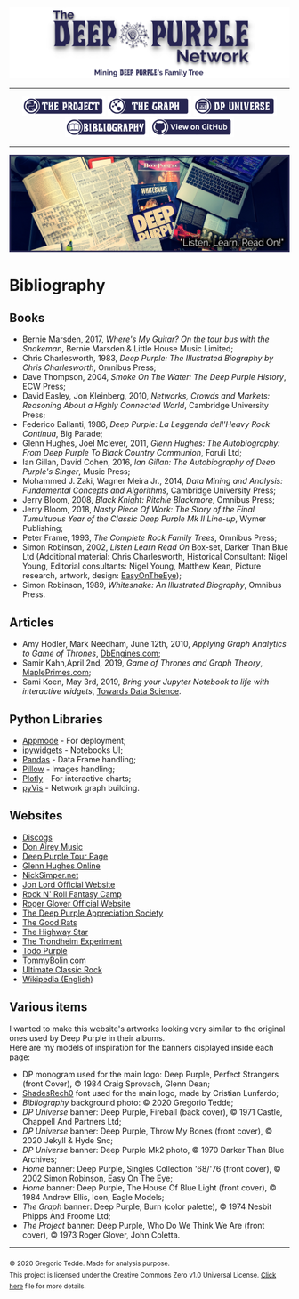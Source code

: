 <div align="center"><a href="https://greggtdd.github.io/DeepPurpleNetwork/"><img src="https://raw.githubusercontent.com/greggtdd/DeepPurpleNetwork/master/docs/site_images/dpnetwork_banner.png"></a></div>

___

<div align="center"><a href="https://greggtdd.github.io/DeepPurpleNetwork/pages/project"><img src="https://raw.githubusercontent.com/greggtdd/DeepPurpleNetwork/master/docs/site_images/button_proj.png"  width="150" height="35"></a> <a href="https://greggtdd.github.io/DeepPurpleNetwork/pages/graph"><img src="https://raw.githubusercontent.com/greggtdd/DeepPurpleNetwork/master/docs/site_images/button_graph.png"  width="150" height="35"></a> <a href="https://greggtdd.github.io/DeepPurpleNetwork/pages/dp_universe"><img src="https://raw.githubusercontent.com/greggtdd/DeepPurpleNetwork/master/docs/site_images/button_univ.png"  width="150" height="35"></a> <a href="https://greggtdd.github.io/DeepPurpleNetwork/pages/bibliography"><img src="https://raw.githubusercontent.com/greggtdd/DeepPurpleNetwork/master/docs/site_images/button_biblio.png"  width="150" height="35"></a> <a href="https://github.com/greggtdd/DeepPurpleNetwork"><img src="https://raw.githubusercontent.com/greggtdd/DeepPurpleNetwork/master/docs/site_images/button_git.png"  width="150" height="35"></a></div>

___

![The Deep Purple Network Bibliography](https://raw.githubusercontent.com/greggtdd/DeepPurpleNetwork/master/docs/site_images/gt-studio.jpg)

# Bibliography
## Books
* Bernie Marsden, 2017, <em>Where's My Guitar? On the tour bus with the Snakeman</em>, Bernie Marsden & Little House Music Limited;
* Chris Charlesworth, 1983, <em>Deep Purple: The Illustrated Biography by Chris Charlesworth</em>, Omnibus Press;
* Dave Thompson, 2004, <em>Smoke On The Water: The Deep Purple History</em>, ECW Press;
* David Easley, Jon Kleinberg, 2010, <em>Networks, Crowds and Markets: Reasoning About a Highly Connected World</em>, Cambridge University Press;
* Federico Ballanti, 1986, <em>Deep Purple: La Leggenda dell'Heavy Rock Continua</em>, Big Parade;
* Glenn Hughes, Joel Mclever, 2011, <em>Glenn Hughes: The Autobiography: From Deep Purple To Black Country Communion</em>, Foruli Ltd;
* Ian Gillan, David Cohen, 2016, <em>Ian Gillan: The Autobiography of Deep Purple's Singer</em>, Music Press;
* Mohammed J. Zaki, Wagner Meira Jr., 2014, <em>Data Mining and Analysis: Fundamental Concepts and Algorithms</em>, Cambridge University Press;
* Jerry Bloom, 2008, <em>Black Knight: Ritchie Blackmore</em>, Omnibus Press;
* Jerry Bloom, 2018, <em>Nasty Piece Of Work: The Story of the Final Tumultuous Year of the Classic Deep Purple Mk II Line-up</em>, Wymer Publishing;
* Peter Frame, 1993, <em>The Complete Rock Family Trees</em>, Omnibus Press;
* Simon Robinson, 2002, <em>Listen Learn Read On</em> Box-set, Darker Than Blue Ltd (Additional material: Chris Charlesworth, Historical Consultant: Nigel Young, Editorial consultants: Nigel Young, Matthew Kean, Picture research, artwork, design: [EasyOnTheEye](https://easyontheeyebooks.wordpress.com/author/inrock777/));
* Simon Robinson, 1989, <em>Whitesnake: An Illustrated Biography</em>, Omnibus Press.

## Articles
* Amy Hodler, Mark Needham, June 12th, 2010, <em>Applying Graph Analytics to Game of Thrones</em>, [DbEngines.com](https://db-engines.com/en/blog_post/81);
* Samir Kahn,April 2nd, 2019, <em>Game of Thrones and Graph Theory</em>, [MaplePrimes.com](https://www.mapleprimes.com/maplesoftblog/210356-Game-Of-Thrones-And-Graph-Theory);
* Sami Koen, May 3rd, 2019, <em>Bring your Jupyter Notebook to life with interactive widgets</em>, [Towards Data Science](https://towardsdatascience.com/bring-your-jupyter-notebook-to-life-with-interactive-widgets-bc12e03f0916).

## Python Libraries
* [Appmode](https://github.com/oschuett/appmode) - For deployment;
* [ipywidgets](https://github.com/jupyter-widgets/ipywidgets) - Notebooks UI;
* [Pandas](https://pandas.pydata.org) - Data Frame handling;
* [Pillow](https://github.com/python-pillow/Pillow) - Images handling;
* [Plotly](https://plotly.com/python/) - For interactive charts;
* [pyVis](https://github.com/WestHealth/pyvis) - Network graph building.

## Websites
* [Discogs](https://www.discogs.com)
* [Don Airey Music](http://www.donairey.com)
* [Deep Purple Tour Page](https://www.purple.de/dirk/purple/)
* [Glenn Hughes Online](http://www.glennhughes.com/tour.html)
* [NickSimper.net](http://www.nicksimper.net)
* [Jon Lord Official Website](https://jonlord.org)
* [Rock N' Roll Fantasy Camp](https://www.rockcamp.com)
* [Roger Glover Official Website](https://www.rogerglover.com)
* [The Deep Purple Appreciation Society](http://www.deep-purple.net)
* [The Good Rats](https://www.goodrats.com)
* [The Highway Star](https://www.thehighwaystar.com)
* [The Trondheim Experiment](https://trondheimexperiment.com/intro.html)
* [Todo Purple](https://todopurple.blogspot.com)
* [TommyBolin.com](https://www.tommybolin.com)
* [Ultimate Classic Rock](https://ultimateclassicrock.com)
* [Wikipedia (English)](https://en.wikipedia.org/wiki/Main_Page)

## Various items
I wanted to make this website's artworks looking very similar to the original ones used by Deep Purple in their albums.<br>
Here are my models of inspiration for the banners displayed inside each page:
* DP monogram used for the main logo: Deep Purple, Perfect Strangers (front Cover), © 1984 Craig Sprovach, Glenn Dean;
* [ShadesRech0](https://www.dafont.com/it/shadesrech0.font) font used for the main logo, made by Cristian Lunfardo;
* <em>Bibliography</em> background photo: © 2020 Gregorio Tedde;
* <em>DP Universe</em> banner: Deep Purple, Fireball (back cover), © 1971 Castle, Chappell And Partners Ltd;
* <em>DP Universe</em> banner: Deep Purple, Throw My Bones (front cover), © 2020 Jekyll & Hyde Snc;
* <em>DP Universe</em> banner: Deep Purple Mk2 photo, © 1970 Darker Than Blue Archives;
* <em>Home</em> banner: Deep Purple, Singles Collection '68/'76 (front cover), © 2002 Simon Robinson, Easy On The Eye;
* <em>Home</em> banner: Deep Purple, The House Of Blue Light (front cover), © 1984 Andrew Ellis, Icon, Eagle Models;
* <em>The Graph</em> banner: Deep Purple, Burn (color palette), © 1974 Nesbit Phipps And Froome Ltd;
* <em>The Project</em> banner: Deep Purple, Who Do We Think We Are (front cover), © 1973 Roger Glover, John Coletta.

___
<sub>© 2020 Gregorio Tedde. Made for analysis purpose.</sub><br>
<sub>This project is licensed under the Creative Commons Zero v1.0 Universal License. [Click here](https://github.com/greggtdd/DeepPurpleNetwork/blob/master/LICENSE) file for more details.</sub>

